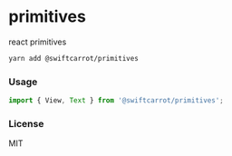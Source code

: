 # primitives

react primitives

```sh
yarn add @swiftcarrot/primitives
```

### Usage

```javascript
import { View, Text } from '@swiftcarrot/primitives';
```

### License

MIT
